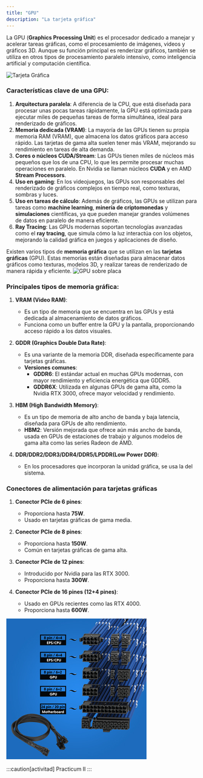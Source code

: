 ```yaml
---
title: "GPU"
description: "La tarjeta gráfica"
---
```


La GPU (**Graphics Processing Unit**) es el procesador dedicado a manejar y acelerar tareas gráficas, como el procesamiento de imágenes, videos y gráficos 3D. Aunque su función principal es renderizar gráficos, también se utiliza en otros tipos de procesamiento paralelo intensivo, como inteligencia artificial y computación científica.

![Tarjeta Gráfica](https://i.blogs.es/332cf8/screenshot_3638/1366_2000.webp)

### Características clave de una GPU:
1. **Arquitectura paralela**: A diferencia de la CPU, que está diseñada para procesar unas pocas tareas rápidamente, la GPU está optimizada para ejecutar miles de pequeñas tareas de forma simultánea, ideal para renderizado de gráficos.
2. **Memoria dedicada (VRAM)**: La mayoría de las GPUs tienen su propia memoria RAM (VRAM), que almacena los datos gráficos para acceso rápido. Las tarjetas de gama alta suelen tener más VRAM, mejorando su rendimiento en tareas de alta demanda.
3. **Cores o núcleos CUDA/Stream**: Las GPUs tienen miles de núcleos más pequeños que los de una CPU, lo que les permite procesar muchas operaciones en paralelo. En Nvidia se llaman núcleos **CUDA** y en AMD **Stream Processors**.
4. **Uso en gaming**: En los videojuegos, las GPUs son responsables del renderizado de gráficos complejos en tiempo real, como texturas, sombras y luces.
5. **Uso en tareas de cálculo**: Además de gráficos, las GPUs se utilizan para tareas como **machine learning**, **minería de criptomonedas** y **simulaciones** científicas, ya que pueden manejar grandes volúmenes de datos en paralelo de manera eficiente.
6. **Ray Tracing**: Las GPUs modernas soportan tecnologías avanzadas como el **ray tracing**, que simula cómo la luz interactúa con los objetos, mejorando la calidad gráfica en juegos y aplicaciones de diseño.


Existen varios tipos de **memoria gráfica** que se utilizan en las **tarjetas gráficas** (GPU). Estas memorias están diseñadas para almacenar datos gráficos como texturas, modelos 3D, y realizar tareas de renderizado de manera rápida y eficiente.
![GPU sobre placa](https://i.blogs.es/0ba60b/screenshot_3639/1366_2000.webp)
### Principales tipos de memoria gráfica:

1. **VRAM (Video RAM)**:
   - Es un tipo de memoria que se encuentra en las GPUs y está dedicada al almacenamiento de datos gráficos.
   - Funciona como un buffer entre la GPU y la pantalla, proporcionando acceso rápido a los datos visuales.

2. **GDDR (Graphics Double Data Rate)**:
   - Es una variante de la memoria DDR, diseñada específicamente para tarjetas gráficas.
   - **Versiones comunes**:
     - **GDDR6**: El estándar actual en muchas GPUs modernas, con mayor rendimiento y eficiencia energética que GDDR5.
     - **GDDR6X**: Utilizada en algunas GPUs de gama alta, como la Nvidia RTX 3000, ofrece mayor velocidad y rendimiento.

3. **HBM (High Bandwidth Memory)**:
   - Es un tipo de memoria de alto ancho de banda y baja latencia, diseñada para GPUs de alto rendimiento.
   - **HBM2**: Versión mejorada que ofrece aún más ancho de banda, usada en GPUs de estaciones de trabajo y algunos modelos de gama alta como las series Radeon de AMD.

4. **DDR/DDR2/DDR3/DDR4/DDR5/LPDDR(Low Power DDR)**:
   - En los procesadores que incorporan la unidad gráfica, se usa la del sistema.

### Conectores de alimentación para tarjetas gráficas

1. **Conector PCIe de 6 pines**:
   - Proporciona hasta **75W**.
   - Usado en tarjetas gráficas de gama media.

2. **Conector PCIe de 8 pines**:
   - Proporciona hasta **150W**.
   - Común en tarjetas gráficas de gama alta.

3. **Conector PCIe de 12 pines**:
   - Introducido por Nvidia para las RTX 3000.
   - Proporciona hasta **300W**.

4. **Conector PCIe de 16 pines (12+4 pines)**:
   - Usado en GPUs recientes como las RTX 4000.
   - Proporciona hasta **600W**.



![cableado GPU](../../../assets/ut1/GPU-Power-Cables.jpg)

:::caution[activitad]
Practicum II
:::